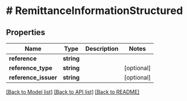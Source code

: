 # # RemittanceInformationStructured

## Properties

Name | Type | Description | Notes
------------ | ------------- | ------------- | -------------
**reference** | **string** |  | 
**reference_type** | **string** |  | [optional] 
**reference_issuer** | **string** |  | [optional] 

[[Back to Model list]](../../README.md#documentation-for-models) [[Back to API list]](../../README.md#documentation-for-api-endpoints) [[Back to README]](../../README.md)


